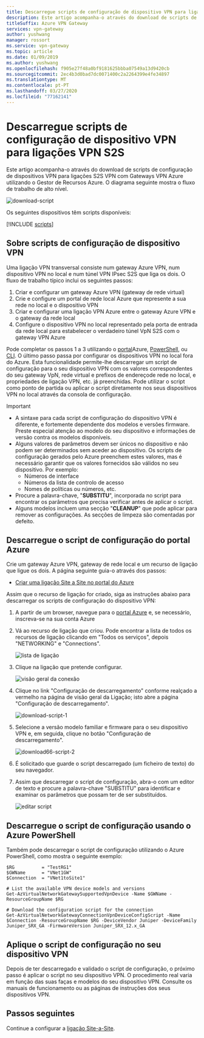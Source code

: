 ```yaml
---
title: Descarregue scripts de configuração de dispositivo VPN para ligações VPN S2S
description: Este artigo acompanha-o através do download de scripts de configuração de dispositivos VPN para ligações S2S VPN com Gateways VPN Azure utilizando o Gestor de Recursos Azure.
titleSuffix: Azure VPN Gateway
services: vpn-gateway
author: yushwang
manager: rossort
ms.service: vpn-gateway
ms.topic: article
ms.date: 01/09/2019
ms.author: yushwang
ms.openlocfilehash: f905e27f48a0bf9181625bbba07549a13d9420cb
ms.sourcegitcommit: 2ec4b3d0bad7dc0071400c2a2264399e4fe34897
ms.translationtype: MT
ms.contentlocale: pt-PT
ms.lasthandoff: 03/27/2020
ms.locfileid: "77162141"
---
```

# <a name="download-vpn-device-configuration-scripts-for-s2s-vpn-connections"></a>Descarregue scripts de configuração de dispositivo VPN para ligações VPN S2S

Este artigo acompanha-o através do download de scripts de configuração de dispositivos VPN para ligações S2S VPN com Gateways VPN Azure utilizando o Gestor de Recursos Azure. O diagrama seguinte mostra o fluxo de trabalho de alto nível.

![download-script](./media/vpn-gateway-download-vpndevicescript/downloaddevicescript.png)

Os seguintes dispositivos têm scripts disponíveis:

[!INCLUDE [scripts](../../includes/vpn-gateway-device-configuration-scripts.md)]

## <a name="about-vpn-device-configuration-scripts"></a><a name="about"></a>Sobre scripts de configuração de dispositivo VPN

Uma ligação VPN transversal consiste num gateway Azure VPN, num dispositivo VPN no local e num túnel VPN IPsec S2S que liga os dois. O fluxo de trabalho típico inclui os seguintes passos:

1. Criar e configurar um gateway Azure VPN (gateway de rede virtual)
2. Crie e configure um portal de rede local Azure que represente a sua rede no local e o dispositivo VPN
3. Criar e configurar uma ligação VPN Azure entre o gateway Azure VPN e o gateway da rede local
4. Configure o dispositivo VPN no local representado pela porta de entrada da rede local para estabelecer o verdadeiro túnel VpN S2S com o gateway VPN Azure

Pode completar os passos 1 a 3 utilizando o [portal](vpn-gateway-howto-site-to-site-resource-manager-portal.md)Azure, [PowerShell](vpn-gateway-create-site-to-site-rm-powershell.md), ou [CLI](vpn-gateway-howto-site-to-site-resource-manager-cli.md). O último passo passa por configurar os dispositivos VPN no local fora do Azure. Esta funcionalidade permite-lhe descarregar um script de configuração para o seu dispositivo VPN com os valores correspondentes do seu gateway VpN, rede virtual e prefixos de endereçode rede no local, e propriedades de ligação VPN, etc. já preenchidas. Pode utilizar o script como ponto de partida ou aplicar o script diretamente nos seus dispositivos VPN no local através da consola de configuração.

> [!IMPORTANT]
> * A sintaxe para cada script de configuração do dispositivo VPN é diferente, e fortemente dependente dos modelos e versões firmware. Preste especial atenção ao modelo do seu dispositivo e informações de versão contra os modelos disponíveis.
> * Alguns valores de parâmetros devem ser únicos no dispositivo e não podem ser determinados sem aceder ao dispositivo. Os scripts de configuração gerados pelo Azure preenchem estes valores, mas é necessário garantir que os valores fornecidos são válidos no seu dispositivo. Por exemplo:
>    * Números de interface
>    * Números da lista de controlo de acesso
>    * Nomes de políticas ou números, etc.
> * Procure a palavra-chave, "**SUBSTITU**", incorporada no script para encontrar os parâmetros que precisa verificar antes de aplicar o script.
> * Alguns modelos incluem uma secção "**CLEANUP**" que pode aplicar para remover as configurações. As secções de limpeza são comentadas por defeito.

## <a name="download-the-configuration-script-from-azure-portal"></a>Descarregue o script de configuração do portal Azure

Crie um gateway Azure VPN, gateway de rede local e um recurso de ligação que ligue os dois. A página seguinte guia-o através dos passos:

* [Criar uma ligação Site a Site no portal do Azure](vpn-gateway-howto-site-to-site-resource-manager-portal.md)

Assim que o recurso de ligação for criado, siga as instruções abaixo para descarregar os scripts de configuração do dispositivo VPN:

1. A partir de um browser, navegue para o [portal Azure](https://portal.azure.com) e, se necessário, inscreva-se na sua conta Azure
2. Vá ao recurso de ligação que criou. Pode encontrar a lista de todos os recursos de ligação clicando em "Todos os serviços", depois "NETWORKING" e "Connections".

    ![lista de ligação](./media/vpn-gateway-download-vpndevicescript/connectionlist.png)

3. Clique na ligação que pretende configurar.

    ![visão geral da conexão](./media/vpn-gateway-download-vpndevicescript/connectionoverview.png)

4. Clique no link "Configuração de descarregamento" conforme realçado a vermelho na página de visão geral da Ligação; isto abre a página "Configuração de descarregamento".

    ![download-script-1](./media/vpn-gateway-download-vpndevicescript/downloadscript-1.png)

5. Selecione a versão modelo familiar e firmware para o seu dispositivo VPN e, em seguida, clique no botão "Configuração de descarregamento".

    ![download66-script-2](./media/vpn-gateway-download-vpndevicescript/downloadscript-2.PNG)

6. É solicitado que guarde o script descarregado (um ficheiro de texto) do seu navegador.
7. Assim que descarregar o script de configuração, abra-o com um editor de texto e procure a palavra-chave "SUBSTITU" para identificar e examinar os parâmetros que possam ter de ser substituídos.

    ![editar script](./media/vpn-gateway-download-vpndevicescript/editscript.png)

## <a name="download-the-configuration-script-using-azure-powershell"></a>Descarregue o script de configuração usando o Azure PowerShell



Também pode descarregar o script de configuração utilizando o Azure PowerShell, como mostra o seguinte exemplo:

```azurepowershell-interactive
$RG          = "TestRG1"
$GWName      = "VNet1GW"
$Connection  = "VNet1toSite1"

# List the available VPN device models and versions
Get-AzVirtualNetworkGatewaySupportedVpnDevice -Name $GWName -ResourceGroupName $RG

# Download the configuration script for the connection
Get-AzVirtualNetworkGatewayConnectionVpnDeviceConfigScript -Name $Connection -ResourceGroupName $RG -DeviceVendor Juniper -DeviceFamily Juniper_SRX_GA -FirmwareVersion Juniper_SRX_12.x_GA
```

## <a name="apply-the-configuration-script-to-your-vpn-device"></a>Aplique o script de configuração no seu dispositivo VPN

Depois de ter descarregado e validado o script de configuração, o próximo passo é aplicar o script no seu dispositivo VPN. O procedimento real varia em função das suas faças e modelos do seu dispositivo VPN. Consulte os manuais de funcionamento ou as páginas de instruções dos seus dispositivos VPN.

## <a name="next-steps"></a>Passos seguintes

Continue a configurar a [ligação Site-a-Site](vpn-gateway-howto-site-to-site-resource-manager-portal.md).
